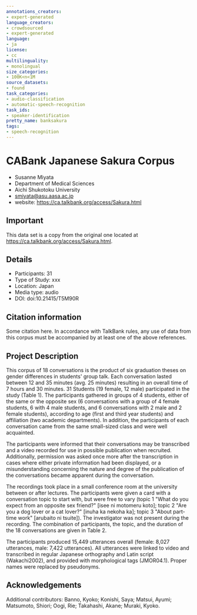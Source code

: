 ```yaml
---
annotations_creators:
- expert-generated
language_creators:
- crowdsourced
- expert-generated
language:
- ja
license:
- cc
multilinguality:
- monolingual
size_categories:
- 100K<n<1M
source_datasets:
- found
task_categories:
- audio-classification
- automatic-speech-recognition
task_ids:
- speaker-identification
pretty_name: banksakura
tags:
- speech-recognition
---
```


# CABank Japanese Sakura Corpus

- Susanne Miyata
- Department of Medical Sciences
- Aichi Shukotoku University
- smiyata@asu.aasa.ac.jp
- website: https://ca.talkbank.org/access/Sakura.html

## Important

This data set is a copy from the original one located at https://ca.talkbank.org/access/Sakura.html.

## Details

- Participants:   31
- Type of Study:  xxx
- Location:   Japan
- Media type: audio
- DOI:    doi:10.21415/T5M90R

## Citation information

Some citation here.
In accordance with TalkBank rules, any use of data from this corpus must be accompanied by at least one of the above references.

## Project Description

This corpus of 18 conversations is the product of six graduation theses on gender differences in students' group talk. Each conversation lasted between 12 and 35 minutes (avg. 25 minutes) resulting in an overall time of 7 hours and 30 minutes. 31 Students (19 female, 12 male) participated in the study (Table 1). The participants gathered in groups of 4 students, either of the same or the opposite sex (6 conversations with a group of 4 female students, 6 with 4 male students, and 6 conversations with 2 male and 2 female students), according to age (first and third year students) and affiliation (two academic departments). In addition, the participants of each conversation came from the same small-sized class and were well acquainted.

The participants were informed that their conversations may be transcribed and a video recorded for use in possible publication when recruited. Additionally, permission was asked once more after the transcription in cases where either private information had been displayed, or a misunderstanding concerning the nature and degree of the publication of the conversations became apparent during the conversation.

The recordings took place in a small conference room at the university between or after lectures. The participants were given a card with a conversation topic to start with, but were free to vary (topic 1 "What do you expect from an opposite sex friend?" [isee ni motomeru koto]; topic 2 "Are you a dog lover or a cat lover?" [inuha ka nekoha ka]; topic 3 "About part-time work" [arubaito ni tsuite]). The investigator was not present during the recording. The combination of participants, the topic, and the duration of the 18 conversations are given in Table 2.

The participants produced 15,449 utterances overall (female: 8,027 utterances, male: 7,422 utterances). All utterances were linked to video and transcribed in regular Japanese orthography and Latin script (Wakachi2002), and provided with morphological tags (JMOR04.1). Proper names were replaced by pseudonyms.

## Acknowledgements

Additional contributors: Banno, Kyoko; Konishi, Saya; Matsui, Ayumi; Matsumoto, Shiori; Oogi, Rie; Takahashi, Akane; Muraki, Kyoko.
